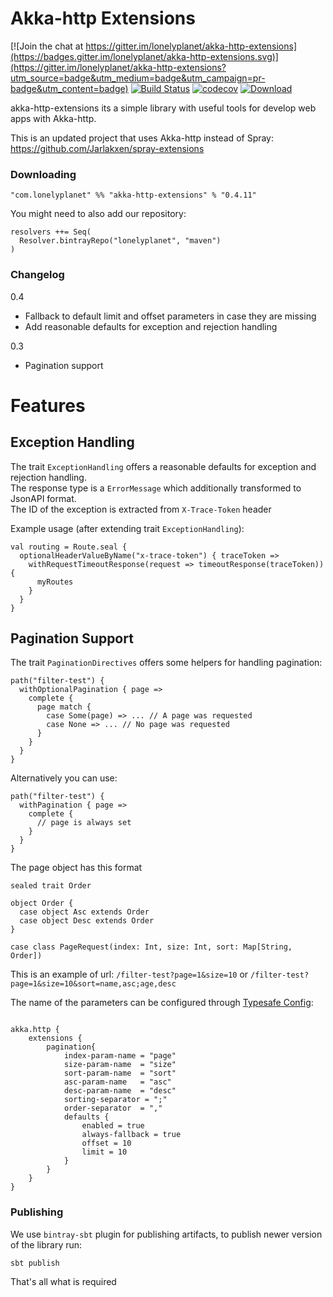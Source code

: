 Akka-http Extensions
================
[![Join the chat at https://gitter.im/lonelyplanet/akka-http-extensions](https://badges.gitter.im/lonelyplanet/akka-http-extensions.svg)](https://gitter.im/lonelyplanet/akka-http-extensions?utm_source=badge&utm_medium=badge&utm_campaign=pr-badge&utm_content=badge)
[![Build Status](https://travis-ci.org/lonelyplanet/akka-http-extensions.svg?branch=master)](https://travis-ci.org/lonelyplanet/akka-http-extensions)
[![codecov](https://codecov.io/gh/lonelyplanet/akka-http-extensions/branch/master/graph/badge.svg)](https://codecov.io/gh/lonelyplanet/akka-http-extensions)
[ ![Download](https://api.bintray.com/packages/lonelyplanet/maven/akka-http-extensions/images/download.svg) ](https://bintray.com/lonelyplanet/maven/akka-http-extensions/_latestVersion)

akka-http-extensions its a simple library with useful tools for develop web apps with Akka-http.

This is an updated project that uses Akka-http instead of Spray: https://github.com/Jarlakxen/spray-extensions


### Downloading

    "com.lonelyplanet" %% "akka-http-extensions" % "0.4.11"
    
You might need to also add our repository:

```
resolvers ++= Seq(
  Resolver.bintrayRepo("lonelyplanet", "maven")
)
```    

### Changelog

0.4
- Fallback to default limit and offset parameters in case they are missing
- Add reasonable defaults for exception and rejection handling

0.3
- Pagination support


# Features

## Exception Handling

The trait `ExceptionHandling` offers a reasonable defaults for exception and rejection handling.  
The response type is a `ErrorMessage` which additionally transformed to JsonAPI format.  
The ID of the exception is extracted from `X-Trace-Token` header  

Example usage (after extending trait `ExceptionHandling`):
```
val routing = Route.seal {
  optionalHeaderValueByName("x-trace-token") { traceToken =>
    withRequestTimeoutResponse(request => timeoutResponse(traceToken)) {
      myRoutes
    }
  }
}
```

## Pagination Support

The trait `PaginationDirectives` offers some helpers for handling pagination:

```
path("filter-test") {
  withOptionalPagination { page =>
    complete {
      page match {
        case Some(page) => ... // A page was requested
        case None => ... // No page was requested
      }
    }
  }
}
```

Alternatively you can use:
```
path("filter-test") {
  withPagination { page =>
    complete {
      // page is always set
    }
  }
}
```

The page object has this format

```
sealed trait Order

object Order {
  case object Asc extends Order
  case object Desc extends Order
}

case class PageRequest(index: Int, size: Int, sort: Map[String, Order])
```

This is an example of url: `/filter-test?page=1&size=10` or `/filter-test?page=1&size=10&sort=name,asc;age,desc`

The name of the parameters can be configured through [Typesafe Config](https://github.com/typesafehub/config):

```

akka.http {
    extensions {
        pagination{
            index-param-name = "page"
            size-param-name  = "size"
            sort-param-name  = "sort"
            asc-param-name   = "asc"
            desc-param-name  = "desc"
            sorting-separator = ";"
            order-separator  = ","
            defaults {
                enabled = true
                always-fallback = true
                offset = 10
                limit = 10
            }
        }
    }
}

```

### Publishing

We use `bintray-sbt` plugin for publishing artifacts, to publish newer version of the library run:
```
sbt publish
```

That's all what is required
